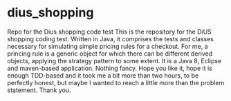 # dius_shopping
Repo for the Dius shopping code test
This is the repository for the DiUS shopping coding test. Written in Java, it comprises the tests and classes necessary for simulating
simple pricing rules for a checkout. For me, a princing rule is a generic object for which there can be different derived objects, applying the strategy pattern to some extent.
It is a Java 8, Eclipse and maven-based application. Nothing fancy. Hope you like it, hope it is enough TDD-based and it took me a bit more than two hours, to be perfectly honest, but maybe I wanted to reach a little more than the problem statement.
Thank you.
